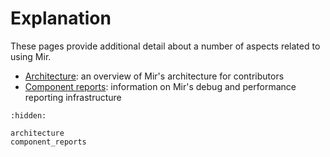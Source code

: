 # Explanation
These pages provide additional detail about a number of aspects related to using Mir.

- [Architecture](architecture): an overview of Mir's architecture for contributors
- [Component reports](component_reports): information on Mir's debug and performance reporting infrastructure

```{toctree}
:hidden:

architecture
component_reports
```

